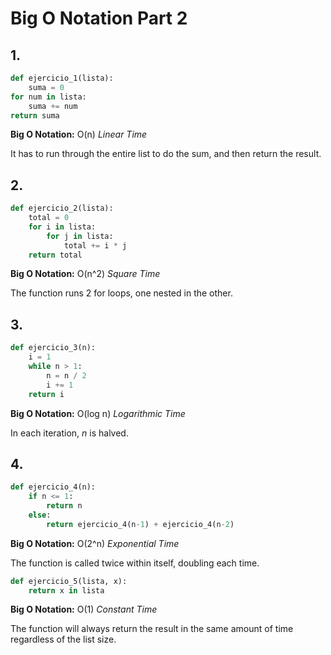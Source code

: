 # Big O Notation Part 2

## 1.

```python
def ejercicio_1(lista):
    suma = 0
for num in lista:
    suma += num
return suma
```

**Big O Notation:** O(n) _Linear Time_

It has to run through the entire list to do the sum, and then return the result.

## 2.

```python
def ejercicio_2(lista):
    total = 0
    for i in lista:
        for j in lista:
            total += i * j
    return total
```

**Big O Notation:** O(n^2) _Square Time_

The function runs 2 for loops, one nested in the other.

## 3.

```python
def ejercicio_3(n):
    i = 1
    while n > 1:
        n = n / 2
        i += 1
    return i
```

**Big O Notation:** O(log n) _Logarithmic Time_

In each iteration, _n_ is halved.

## 4.

```python
def ejercicio_4(n):
    if n <= 1:
        return n
    else:
        return ejercicio_4(n-1) + ejercicio_4(n-2)
```

**Big O Notation:** O(2^n) _Exponential Time_

The function is called twice within itself, doubling each time.

```python
def ejercicio_5(lista, x):
    return x in lista
```

**Big O Notation:** O(1) _Constant Time_

The function will always return the result in the same amount of time regardless of the list size.
